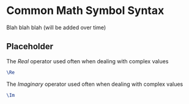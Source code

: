 # Common Math Symbol Syntax

Blah blah blah (will be added over time)

## Placeholder

The *Real* operator used often when dealing with complex values

```latex
\Re
```

The *Imaginary* operator used often when dealing with complex values

```latex
\Im
```

